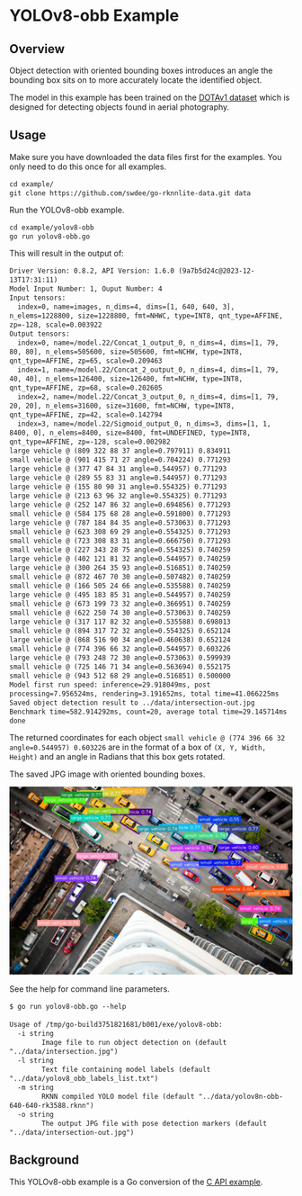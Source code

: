 # YOLOv8-obb Example

## Overview

Object detection with oriented bounding boxes introduces an angle the bounding box
sits on to more accurately locate the identified object.

The model in this example has been trained on the 
[DOTAv1 dataset](https://captain-whu.github.io/DOTA/index.html) 
which is designed for detecting objects found in aerial photography.


## Usage

Make sure you have downloaded the data files first for the examples.
You only need to do this once for all examples.

```
cd example/
git clone https://github.com/swdee/go-rknnlite-data.git data
```

Run the YOLOv8-obb example.
```
cd example/yolov8-obb
go run yolov8-obb.go
```

This will result in the output of:
```
Driver Version: 0.8.2, API Version: 1.6.0 (9a7b5d24c@2023-12-13T17:31:11)
Model Input Number: 1, Ouput Number: 4
Input tensors:
  index=0, name=images, n_dims=4, dims=[1, 640, 640, 3], n_elems=1228800, size=1228800, fmt=NHWC, type=INT8, qnt_type=AFFINE, zp=-128, scale=0.003922
Output tensors:
  index=0, name=/model.22/Concat_1_output_0, n_dims=4, dims=[1, 79, 80, 80], n_elems=505600, size=505600, fmt=NCHW, type=INT8, qnt_type=AFFINE, zp=65, scale=0.209463
  index=1, name=/model.22/Concat_2_output_0, n_dims=4, dims=[1, 79, 40, 40], n_elems=126400, size=126400, fmt=NCHW, type=INT8, qnt_type=AFFINE, zp=68, scale=0.202605
  index=2, name=/model.22/Concat_3_output_0, n_dims=4, dims=[1, 79, 20, 20], n_elems=31600, size=31600, fmt=NCHW, type=INT8, qnt_type=AFFINE, zp=42, scale=0.142794
  index=3, name=/model.22/Sigmoid_output_0, n_dims=3, dims=[1, 1, 8400, 0], n_elems=8400, size=8400, fmt=UNDEFINED, type=INT8, qnt_type=AFFINE, zp=-128, scale=0.002982
large vehicle @ (809 322 88 37 angle=0.797911) 0.834911
small vehicle @ (901 415 71 27 angle=0.704224) 0.771293
large vehicle @ (377 47 84 31 angle=0.544957) 0.771293
large vehicle @ (289 55 83 31 angle=0.544957) 0.771293
large vehicle @ (155 80 90 31 angle=0.554325) 0.771293
large vehicle @ (213 63 96 32 angle=0.554325) 0.771293
large vehicle @ (252 147 86 32 angle=0.694856) 0.771293
small vehicle @ (584 175 68 28 angle=0.591800) 0.771293
large vehicle @ (787 184 84 35 angle=0.573063) 0.771293
small vehicle @ (623 308 69 29 angle=0.554325) 0.771293
small vehicle @ (723 308 83 31 angle=0.666750) 0.771293
small vehicle @ (227 343 28 75 angle=0.554325) 0.740259
large vehicle @ (402 121 81 32 angle=0.544957) 0.740259
large vehicle @ (300 264 35 93 angle=0.516851) 0.740259
small vehicle @ (872 467 70 30 angle=0.507482) 0.740259
small vehicle @ (166 505 24 66 angle=0.535588) 0.740259
large vehicle @ (495 183 85 31 angle=0.544957) 0.740259
small vehicle @ (673 199 73 32 angle=0.366951) 0.740259
small vehicle @ (622 250 74 30 angle=0.573063) 0.740259
large vehicle @ (317 117 82 32 angle=0.535588) 0.698013
small vehicle @ (894 317 72 32 angle=0.554325) 0.652124
large vehicle @ (868 516 90 34 angle=0.460638) 0.652124
small vehicle @ (774 396 66 32 angle=0.544957) 0.603226
large vehicle @ (793 248 72 30 angle=0.573063) 0.599939
small vehicle @ (725 146 71 34 angle=0.563694) 0.552175
small vehicle @ (943 512 68 29 angle=0.516851) 0.500000
Model first run speed: inference=29.918049ms, post processing=7.956524ms, rendering=3.191652ms, total time=41.066225ms
Saved object detection result to ../data/intersection-out.jpg
Benchmark time=582.914292ms, count=20, average total time=29.145714ms
done
```

The returned coordinates for each object `small vehicle @ (774 396 66 32 angle=0.544957) 0.603226` are 
in the format of a box of `(X, Y, Width, Height)` and an angle in Radians that this box gets rotated.

The saved JPG image with oriented bounding boxes.

![intersection-out.jpg](intersection-out.jpg)


See the help for command line parameters.
```
$ go run yolov8-obb.go --help

Usage of /tmp/go-build3751821681/b001/exe/yolov8-obb:
  -i string
        Image file to run object detection on (default "../data/intersection.jpg")
  -l string
        Text file containing model labels (default "../data/yolov8_obb_labels_list.txt")
  -m string
        RKNN compiled YOLO model file (default "../data/yolov8n-obb-640-640-rk3588.rknn")
  -o string
        The output JPG file with pose detection markers (default "../data/intersection-out.jpg")
```


## Background

This YOLOv8-obb example is a Go conversion of the [C API example](https://github.com/airockchip/rknn_model_zoo/blob/main/examples/yolov8_obb/cpp/main.cc).

